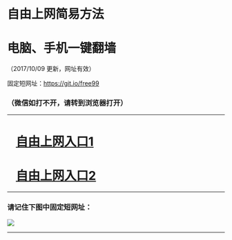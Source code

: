 ﻿# 自由上网简易方法

# 电脑、手机一键翻墙

（2017/10/09 更新，网址有效）

固定短网址：https://git.io/free99

### （微信如打不开，请转到浏览器打开）


***





# &nbsp;&nbsp; <a href="http://ft24784120.fwq-tz-1001.info/fwqtz01.html?t=100900126904 " target="_blank">自由上网入口1</a>
# &nbsp;&nbsp; <a href="http://ft1935919634.fwq-tz-1002.info/fwqtz02.html?t=100900128623 " target="_blank">自由上网入口2</a>
***

### 请记住下图中固定短网址：

<img src="https://s3-us-west-2.amazonaws.com/fwq-1001/yjfq-20170905okok.png" /> 


***

